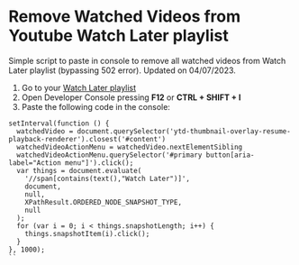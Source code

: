 # Remove Watched Videos from Youtube Watch Later playlist
Simple script to paste in console to remove all watched videos from Watch Later playlist (bypassing 502 error). Updated on 04/07/2023.

1. Go to your [Watch Later playlist](https://www.youtube.com/playlist?list=WL)
2. Open Developer Console pressing **F12** or **CTRL + SHIFT + I**
3. Paste the following code in the console:

```
setInterval(function () {
  watchedVideo = document.querySelector('ytd-thumbnail-overlay-resume-playback-renderer').closest('#content')
  watchedVideoActionMenu = watchedVideo.nextElementSibling
  watchedVideoActionMenu.querySelector('#primary button[aria-label="Action menu"]').click();
  var things = document.evaluate(
    '//span[contains(text(),"Watch Later")]',
    document,
    null,
    XPathResult.ORDERED_NODE_SNAPSHOT_TYPE,
    null
  );
  for (var i = 0; i < things.snapshotLength; i++) {
    things.snapshotItem(i).click();
  }
}, 1000);
``
